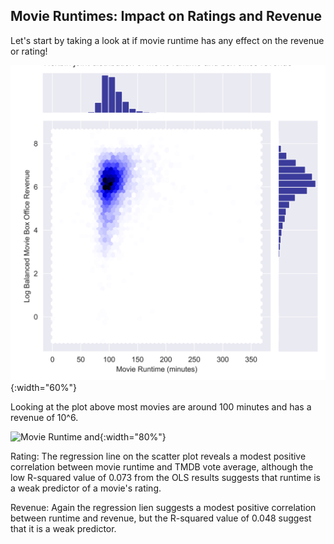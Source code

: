 ## Movie Runtimes: Impact on Ratings and Revenue 
Let's start by taking a look at if movie runtime has any effect on the revenue or rating! 

![Movie Runtime and Log Balanced Movie Box Office Revenue](figures/runtime/movie_runtimeVSlogbalanced_movieboxofficerevenue.png){:width="60%"}

Looking at the plot above most movies are around 100 minutes and has a revenue of 10^6.

![Movie Runtime and ](figures/Movie_runtime/Movie_runtime_scatterplot.png){:width="80%"}

Rating: 
The regression line on the scatter plot reveals a modest positive correlation between movie runtime and TMDB vote average, although the low R-squared value of 0.073 from the OLS results suggests that runtime is a weak predictor of a movie's rating.

Revenue:
Again the regression lien suggests a modest positive correlation between runtime and revenue, but the R-squared value of 0.048 suggest that it is a weak predictor.